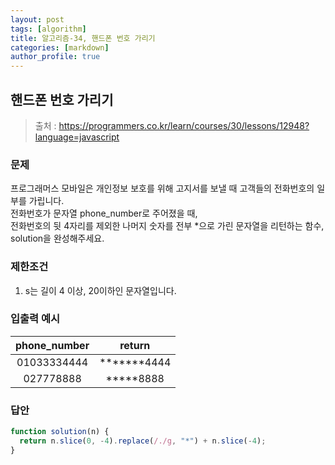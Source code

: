 ```yaml
---
layout: post
tags: [algorithm]
title: 알고리즘-34, 핸드폰 번호 가리기
categories: [markdown]
author_profile: true
---
```


## 핸드폰 번호 가리기

> 출처 : <https://programmers.co.kr/learn/courses/30/lessons/12948?language=javascript>

### 문제

프로그래머스 모바일은 개인정보 보호를 위해 고지서를 보낼 때 고객들의 전화번호의 일부를 가립니다.  
전화번호가 문자열 phone_number로 주어졌을 때,  
전화번호의 뒷 4자리를 제외한 나머지 숫자를 전부 \*으로 가린 문자열을 리턴하는 함수, solution을 완성해주세요.

### 제한조건

1. s는 길이 4 이상, 20이하인 문자열입니다.

### 입출력 예시

| phone_number |     return     |
| :----------: | :------------: |
| 01033334444  | **\*\*\***4444 |
|  027778888   |   **\***8888   |

### 답안

```javascript
function solution(n) {
  return n.slice(0, -4).replace(/./g, "*") + n.slice(-4);
}
```
